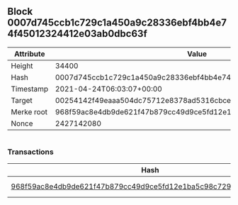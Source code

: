 ## Block 0007d745ccb1c729c1a450a9c28336ebf4bb4e74f45012324412e03ab0dbc63f

Attribute | Value
--- | ---
Height | 34400
Hash | 0007d745ccb1c729c1a450a9c28336ebf4bb4e74f45012324412e03ab0dbc63f
Timestamp | 2021-04-24T06:03:07+00:00
Target | 00254142f49eaaa504dc75712e8378ad5316cbcead634704b3734b6271167cc4
Merke root | 968f59ac8e4db9de621f47b879cc49d9ce5fd12e1ba5c98c7299e618915c9e72
Nonce | 2427142080

```

```

### Transactions

Hash | Amount
--- | ---
[968f59ac8e4db9de621f47b879cc49d9ce5fd12e1ba5c98c7299e618915c9e72](968f59ac8e4db9de621f47b879cc49d9ce5fd12e1ba5c98c7299e618915c9e72.md) | 10.00000000 SKEPTI 
